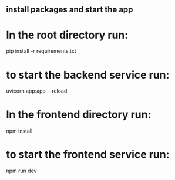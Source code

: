 ## install packages and start the app

# In the root directory run:

pip install -r requirements.txt

# to start the backend service run: 

uvicorn app:app --reload




# In the frontend directory run:

npm install

# to start the frontend service run:

npm run dev